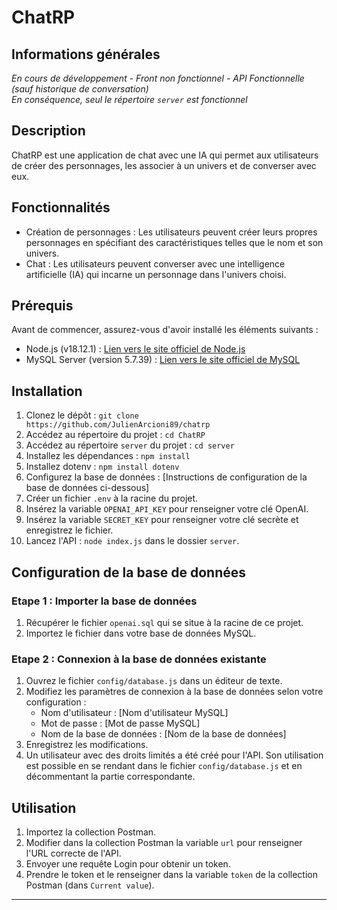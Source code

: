 # ChatRP

## Informations générales

*En cours de développement - Front non fonctionnel - API Fonctionnelle (sauf historique de conversation)*\
*En conséquence, seul le répertoire `server` est fonctionnel*

## Description

ChatRP est une application de chat avec une IA qui permet aux utilisateurs de créer des personnages, les associer à un univers et de converser avec eux.

## Fonctionnalités

- Création de personnages : Les utilisateurs peuvent créer leurs propres personnages en spécifiant des caractéristiques telles que le nom et son univers.
- Chat : Les utilisateurs peuvent converser avec une intelligence artificielle (IA) qui incarne un personnage dans l'univers choisi.

## Prérequis

Avant de commencer, assurez-vous d'avoir installé les éléments suivants :

- Node.js (v18.12.1) : [Lien vers le site officiel de Node.js](https://nodejs.org)
- MySQL Server (version 5.7.39) : [Lien vers le site officiel de MySQL](https://www.mysql.com)

## Installation

1. Clonez le dépôt : `git clone https://github.com/JulienArcioni89/chatrp`
2. Accédez au répertoire du projet : `cd ChatRP`
3. Accédez au répertoire `server` du projet : `cd server`
4. Installez les dépendances : `npm install`
5. Installez dotenv : `npm install dotenv`
6. Configurez la base de données : [Instructions de configuration de la base de données ci-dessous]
7. Créer un fichier `.env` à la racine du projet. 
8. Insérez la variable `OPENAI_API_KEY` pour renseigner votre clé OpenAI.
9. Insérez la variable `SECRET_KEY` pour renseigner votre clé secrète et enregistrez le fichier.
10. Lancez l'API : `node index.js` dans le dossier `server`.

## Configuration de la base de données

### Etape 1 : Importer la base de données

1. Récupérer le fichier `openai.sql` qui se situe à la racine de ce projet.
2. Importez le fichier dans votre base de données MySQL.


### Etape 2 : Connexion à la base de données existante

1. Ouvrez le fichier `config/database.js` dans un éditeur de texte.
2. Modifiez les paramètres de connexion à la base de données selon votre configuration :
    - Nom d'utilisateur : [Nom d'utilisateur MySQL]
    - Mot de passe : [Mot de passe MySQL]
    - Nom de la base de données : [Nom de la base de données]
3. Enregistrez les modifications.
4. Un utilisateur avec des droits limités a été créé pour l'API. Son utilisation est possible en se rendant dans le fichier `config/database.js` et en décommentant la partie correspondante.


## Utilisation
1. Importez la collection Postman.
2. Modifier dans la collection Postman la variable `url` pour renseigner l'URL correcte de l'API.
3. Envoyer une requête Login pour obtenir un token.
4. Prendre le token et le renseigner dans la variable `token` de la collection Postman (dans `Current value`).
---